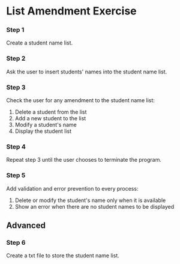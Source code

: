 # List Amendment Exercise

### Step 1
Create a student name list.

### Step 2
Ask the user to insert students' names into the student name list.

### Step 3
Check the user for any amendment to the student name list:
1) Delete a student from the list
2) Add a new student to the list
3) Modify a student's name
4) Display the student list

### Step 4
Repeat step 3 until the user chooses to terminate the program.

### Step 5
Add validation and error prevention to every process:
1) Delete or modify the student's name only when it is available
2) Show an error when there are no student names to be displayed

## Advanced
### Step 6
Create a txt file to store the student name list.
